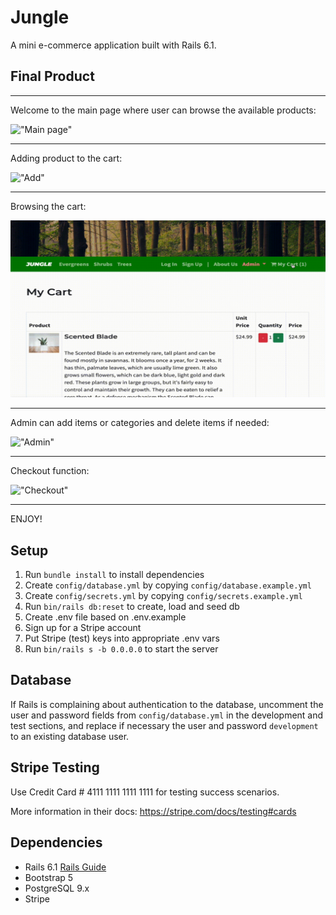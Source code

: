 # Jungle

A mini e-commerce application built with Rails 6.1.

## Final Product

***
Welcome to the main page where user can browse the available products:

!["Main page"](https://github.com/Markjust1/jungle-rails/blob/master/public/images/main.gif)

-----------------------------------------------------------------------------------

Adding product to the cart:

!["Add"](https://github.com/Markjust1/jungle-rails/blob/master/public/images/add.gif)

-----------------------------------------------------------------------------------

Browsing the cart:

!["Cart"](https://github.com/Markjust1/jungle-rails/blob/master/public/images/cart.gif)

-----------------------------------------------------------------------------------

Admin can add items or categories and delete items if needed:

!["Admin"](https://github.com/Markjust1/jungle-rails/blob/master/public/images/admin.gif)

-----------------------------------------------------------------------------------

Checkout function:

!["Checkout"](https://github.com/Markjust1/jungle-rails/blob/master/public/images/checkout.gif)

-----------------------------------------------------------------------------------

ENJOY!

## Setup

1. Run `bundle install` to install dependencies
2. Create `config/database.yml` by copying `config/database.example.yml`
3. Create `config/secrets.yml` by copying `config/secrets.example.yml`
4. Run `bin/rails db:reset` to create, load and seed db
5. Create .env file based on .env.example
6. Sign up for a Stripe account
7. Put Stripe (test) keys into appropriate .env vars
8. Run `bin/rails s -b 0.0.0.0` to start the server

## Database

If Rails is complaining about authentication to the database, uncomment the user and password fields from `config/database.yml` in the development and test sections, and replace if necessary the user and password `development` to an existing database user.

## Stripe Testing

Use Credit Card # 4111 1111 1111 1111 for testing success scenarios.

More information in their docs: <https://stripe.com/docs/testing#cards>

## Dependencies

- Rails 6.1 [Rails Guide](http://guides.rubyonrails.org/v6.1/)
- Bootstrap 5
- PostgreSQL 9.x
- Stripe
